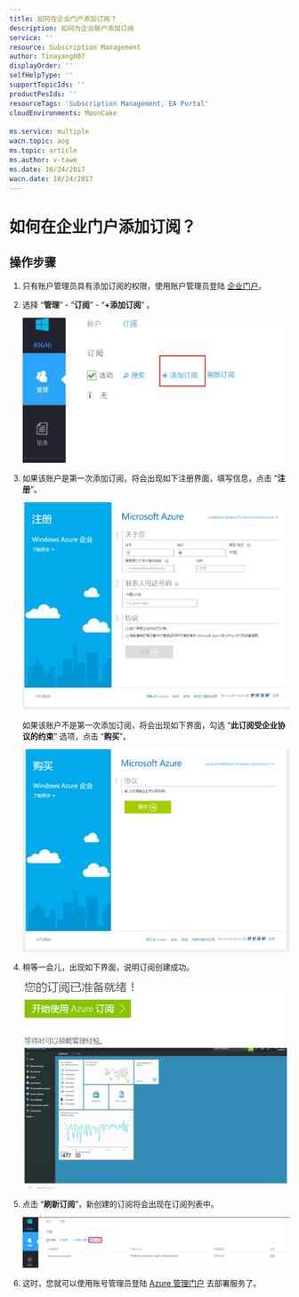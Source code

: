 ```yaml
---
title: 如何在企业门户添加订阅？
description: 如何为企业账户添加订阅
service: ''
resource: Subscription Management
author: Tinayang007
displayOrder: ''
selfHelpType: ''
supportTopicIds: ''
productPesIds: ''
resourceTags: 'Subscription Management, EA Portal'
cloudEnvironments: MoonCake

ms.service: multiple
wacn.topic: aog
ms.topic: article
ms.author: v-tawe
ms.date: 10/24/2017
wacn.date: 10/24/2017
---
```

# 如何在企业门户添加订阅？

## 操作步骤

1. 只有账户管理员具有添加订阅的权限，使用账户管理员登陆 [企业门户](https://ea.azure.cn)。

2. 选择 “**管理**” - “**订阅**” - “**+添加订阅**” 。

    ![01](media/aog-commerce-subscription-management-ea-portal-add-subscription/01.png)

3. 如果该账户是第一次添加订阅，将会出现如下注册界面，填写信息，点击 “**注册**”。

    ![02](media/aog-commerce-subscription-management-ea-portal-add-subscription/02.png)

    如果该账户不是第一次添加订阅，将会出现如下界面，勾选 “**此订阅受企业协议的约束**” 选项，点击 “**购买**”。

    ![03](media/aog-commerce-subscription-management-ea-portal-add-subscription/03.png)

4. 稍等一会儿，出现如下界面，说明订阅创建成功。

    ![04](media/aog-commerce-subscription-management-ea-portal-add-subscription/04.png)

5. 点击 “**刷新订阅**”，新创建的订阅将会出现在订阅列表中。

    ![05](media/aog-commerce-subscription-management-ea-portal-add-subscription/05.png)

6. 这时，您就可以使用账号管理员登陆 [Azure 管理门户](https://portal.azure.cn) 去部署服务了。
